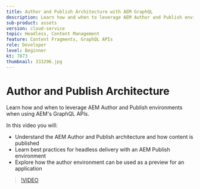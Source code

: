 ```yaml
---
title: Author and Publish Architecture with AEM GraphQL
description: Learn how and when to leverage AEM Author and Publish environments when using AEM's GraphQL APIs.
sub-product: assets
version: cloud-service
topic: Headless, Content Management
feature: Content Fragments, GraphQL APIs
role: Developer
level: Beginner
kt: 7873
thumbnail: 333296.jpg
---
```


# Author and Publish Architecture

Learn how and when to leverage AEM Author and Publish environments when using AEM's GraphQL APIs.

In this video you will:

+ Understand the AEM Author and Publish architecture and how content is published
+ Learn best practices for headless delivery with an AEM Publish environment
+ Explore how the author environment can be used as a preview for an application

>[!VIDEO](https://video.tv.adobe.com/v/333296/?quality=12&learn=on)
